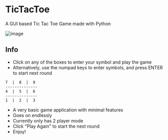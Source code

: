 # TicTacToe
A GUI based Tic Tac Toe Game made with Python

![image](https://user-images.githubusercontent.com/68178267/202287547-cc81364d-9e5b-4edb-af62-63fc1763b5f9.png)

## Info
- Click on any of the boxes to enter your symbol and play the game
- Alternatively, use the numpad keys to enter symbols, and press ENTER to start next round
```
7  |  8  |  9
--------------
4  |  5  |  6
--------------
1  |  2  |  3
```
- A very basic game application with minimal features
- Goes on endlessly
- Currently only has 2 player mode
- Click "Play Again" to start the next round
- Enjoy!
